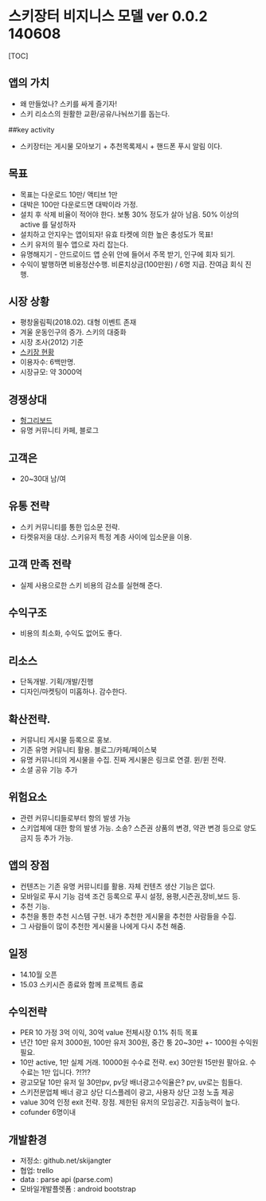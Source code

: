 

# 스키장터 비지니스 모델 ver 0.0.2 140608

[TOC]

## 앱의 가치
- 왜 만들었나? 스키를 싸게 즐기자!
- 스키 리소스의 원활한 교환/공유/나눠쓰기를 돕는다.

##key activity
- 스키장터는 게시물 모아보기 + 추천목록제시 + 핸드폰 푸시 알림 이다.

## 목표
- 목표는 다운로드 10만/ 액티브 1만
- 대박은 100만 다운로드면 대박이라 가정.
- 설치 후 삭제 비율이 적어야 한다. 보통 30% 정도가 살아 남음. 50% 이상의 active 를 달성하자
- 설치하고 안지우는 앱이되자! 유효 타켓에 의한 높은 충성도가 목표!
- 스키 유저의 필수 앱으로 자리 잡는다.
- 유명해지기 - 안드로이드 앱 순위 안에 들어서 주목 받기, 인구에 회자 되기.
- 수익이 발행하면 비용정산수행. 비론치상금(100만원) / 6명 지급. 잔여금 회식 진행.

## 시장 상황
- 평창올림픽(2018.02). 대형 이벤트 존재
- 겨울 운동인구의 증가. 스키의 대중화
- 시장 조사(2012) 기준
- [스키장 현황](http://www.tour.go.kr/stat/IS2/IS_ski_lst.asp)
- 이용자수: 6백만명.
- 시장규모: 약 3000억

## 경쟁상대
- [헝그리보드](http://www.hungryboarder.com/index.php?&mid=Openmarket11&search_target=title_content&search_keyword=%EA%B6%8C&document_srl=27353467)
- 유명 커뮤니티 카페, 블로그

## 고객은
- 20~30대 남/여

## 유통 전략 
- 스키 커뮤니티를 통한 입소문 전략.
- 타켓유저을 대상. 스키유저 특정 계층 사이에 입소문을 이용.

## 고객 만족 전략
- 실제 사용으로한 스키 비용의 감소를 실현해 준다.

## 수익구조
- 비용의 최소화, 수익도 없어도 좋다.

## 리소스 
- 단독개발. 기획/개발/진행
- 디자인/마켓팅이 미홉하나. 감수한다.

## 확산전략. 
- 커뮤니티 게시물 등록으로 홍보.
- 기존 유명 커뮤니티 활용. 블로그/카페/페이스북
- 유명 커뮤니티의 게시물을 수집. 진짜 게시물은 링크로 연결. 윈/윈 전략.
- 소셜 공유 기능 추가

## 위험요소
- 관련 커뮤니티들로부터 항의 발생 가능 
- 스키업체에 대한 항의 발생 가능. 소송? 스즌권 상품의 변경, 약관 변경 등으로 양도 금지 등 추가 가능.

## 앱의 장점
- 컨텐츠는 기존 유명 커뮤니티를 활용. 자체 컨텐츠 생산 기능은 없다. 
- 모바일로 푸시 기능 검색 조건 등록으로 푸시 설정, 용평,시즌권,장비,보드 등.
- 추천 기능.
 - 추천을 통한 추천 시스템 구현. 내가 추천한 게시물을 추천한 사람들을 수집.
 - 그 사람들이 많이 추천한 게시물을 나에게 다시 추천 해줌.

## 일정
- 14.10월 오픈
- 15.03 스키시즌 종료와 함께 프로젝트 종료

## 수익전략
- PER 10 가정 3억 이익, 30억 value 전체시장 0.1% 취득 목표
- 년간 10만 유저 3000원, 100만 유저 300원, 중간 퉁 20~30만 +- 1000원 수익원 필요.
- 10만 active, 1만 실제 거래. 10000원 수수료 전략. ex) 30만원 15만원 팔아요. 수수료는 1만 입니다. ?!?!?
- 광고모달 10만 유저 일 30만pv, pv당 배너광고수익율은? pv, uv로는 힘들다.
- 스키전문업체 배너 광고 상단 디스플레이 광고, 사용자 상단 고정 노출 제공
- value 30억 인정 exit 전략. 장점. 제한된 유저의 모임공간. 지출능력이 높다.
- cofunder 6명이내

## 개발환경
- 저정소: github.net/skijangter
- 협업: trello
- data : parse api (parse.com)
- 모바일개발플렛폼 :  android bootstrap

